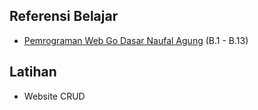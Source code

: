 ## Referensi Belajar

- [Pemrograman Web Go Dasar Naufal Agung](https://dasarpemrogramangolang.novalagung.com/B-golang-web-hello-world.html) (B.1 - B.13)

## Latihan

- Website CRUD
